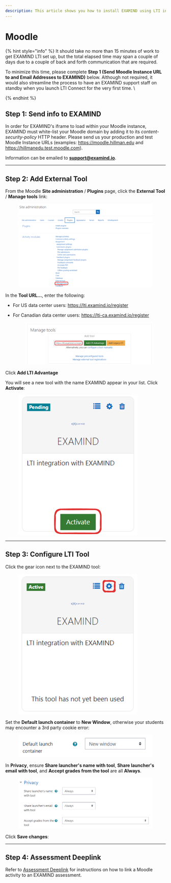 ```yaml
---
description: This article shows you how to install EXAMIND using LTI in Moodle.
---
```


# Moodle

{% hint style="info" %}
It should take no more than 15 minutes of work to get EXAMIND LTI set up, but the total elapsed time may span a couple of days due to a couple of back and forth communication that are required.

To minimize this time, please complete **Step 1 (Send Moodle Instance URL to and Email Addresses to EXAMIND)** below. Although not required, it would also streamline the process to have an EXAMIND support staff on standby when you launch LTI Connect for the very first time. \

{% endhint %}

## Step 1: Send info to EXAMIND

In order for EXAMIND's iframe to load within your Moodle instance, EXAMIND must white-list your Moodle domain by adding it to its _content-security-policy_ HTTP header. Please send us your production and test Moodle Instance URLs (examples: https://moodle.hillman.edu and https://hillmanedu.test.moodle.com).

Information can be emailed to [**support@examind.io**](mailto:support@examind.io).

---

## Step 2: Add External Tool

From the Moodle **Site administration** / **Plugins** page, click the **External Tool** / **Manage tools** link:

<figure><img src="../../.gitbook/assets/image-png-Jun-13-2024-01-40-38-9320-AM.webp" alt=""><figcaption></figcaption></figure>

In the **Tool URL...**, enter the following:

- For US data center users: https://lti.examind.io/register
- For Canadian data center users: https://lti-ca.examind.io/register

  <figure><img src="../../.gitbook/assets/image-png-Jun-13-2024-01-41-37-9252-AM.webp" alt=""><figcaption></figcaption></figure>

Click **Add LTI Advantage**

You will see a new tool with the name EXAMIND appear in your list. Click **Activate**:

<figure><img src="../../.gitbook/assets/image-png-Jun-13-2024-01-43-03-4548-AM.webp" alt=""><figcaption></figcaption></figure>

---

## Step 3: Configure LTI Tool

Click the gear icon next to the EXAMIND tool:

<figure><img src="../../.gitbook/assets/image-png-Jun-13-2024-01-44-02-3955-AM.webp" alt=""><figcaption></figcaption></figure>

Set the **Default launch container** to **New Window**, otherwise your students may encounter a 3rd party cookie error:

<figure><img src="../../.gitbook/assets/image-png-Jun-13-2024-01-45-20-3596-AM.webp" alt=""><figcaption></figcaption></figure>

In **Privacy**, ensure **Share launcher's name with tool**, **Share launcher's email with tool**, and **Accept grades from the tool** are all **Always**.

<figure><img src="../../.gitbook/assets/image-png-Jun-13-2024-01-45-51-4352-AM.webp" alt=""><figcaption></figcaption></figure>

Click **Save changes**:

---

## Step 4: Assessment Deeplink

Refer to [Assessment Deeplink](../../get-started/lms-integrated/assessment-deeplink.md#moodle) for instructions on how to link a Moodle activity to an EXAMIND assessment.
